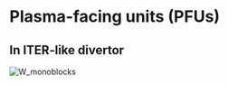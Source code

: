 # Plasma-facing units (PFUs)
## In ITER-like divertor

![W_monoblocks](https://github.com/YosvanySS/pfu/blob/main/images/W_monoblock.png)
